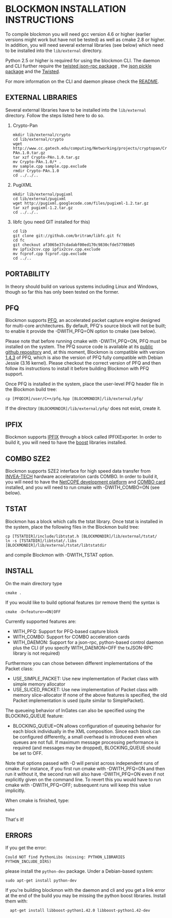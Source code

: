 BLOCKMON INSTALLATION INSTRUCTIONS
==============================================
To compile blockmon you will need gcc version 4.6 or higher (earlier
versions might work but have not be tested) as well as
cmake 2.8 or higher. In addition, you will need several external libraries
(see below) which need to be installed into the `lib/external` directory.

Python 2.5 or higher is required for using the blockmon CLI. The daemon and
CLI further require the [twisted json-rpc package](http://pypi.python.org/pypi/txJSON-RPC/)
, the [json pickle package](http://pypi.python.org/pypi/jsonpickle) and
the [Twisted](https://pypi.python.org/pypi/Twisted).

For more information on the CLI and daemon please check the [README](https://github.com/sysml/blockmon/blob/master/README.md).

EXTERNAL LIBRARIES
------------------
Several external libraries have to be installed into the `lib/external`
directory. Follow the steps listed here to do so.

1. Crypto-Pan
   ```
   mkdir lib/external/crypto
   cd lib/external/crypto
   wget http://www.cc.gatech.edu/computing/Networking/projects/cryptopan/Crypto-PAn.1.0.tar.gz
   tar xzf Crypto-PAn.1.0.tar.gz
   mv Crypto-PAn.1.0/* .
   mv sample.cpp sample.cpp.exclude
   rmdir Crypto-PAn.1.0
   cd ../../..
   ```

2. PugiXML
   ```
   mkdir lib/external/pugixml
   cd lib/external/pugixml
   wget http://pugixml.googlecode.com/files/pugixml-1.2.tar.gz
   tar xzf pugixml-1.2.tar.gz
   cd ../../..
   ```

3. libfc (you need GIT installed for this)
   ```
   cd lib
   git clone git://github.com/britram/libfc.git fc
   cd fc
   git checkout af3065e37cdadabf00ed170c9830cfde57708b05
   mv ipfix2csv.cpp ipfix2csv.cpp.exclude
   mv fcprof.cpp fcprof.cpp.exclude
   cd ../..
   ```

PORTABILITY
-------------
In theory should build on various systems including Linux and Windows, though
so far this has only been tested on the former.

PFQ
--------------
Blockmon supports [PFQ](http://www.pfq.io/), an
accelerated packet capture engine designed for multi-core architectures.
By default, PFQ's source block will not be built; to enable it
provide the -DWITH_PFQ=ON option to cmake (see below).

Please note that before running cmake with -DWITH_PFQ=ON, PFQ must be installed on the system.
The PFQ source code is available at its [public github repository](https://github.com/pfq/PFQ) and, at this moment, Blockmon is compatible with version [1.4.3](https://github.com/pfq/PFQ/tree/v1.4.3) of PFQ, which is also the version of PFQ fully compatible with Debian Jessie (3.16 kernel). Please checkout the correct version of PFQ and then follow its instructions to install it before building Blockmon with PFQ support.

Once PFQ is installed in the system, place the user-level PFQ header file
in the Blockmon build tree:
```
cp [PFQDIR]/user/C++/pfq.hpp [BLOCKMONDIR]/lib/external/pfq/
```

If the directory `[BLOCKMONDIR]/lib/external/pfq/` does not exist, create it.

IPFIX
--------------
Blockmon supports [IPFIX](http://datatracker.ietf.org/wg/ipfix/charter/) through a block
called IPFIXExporter. In order to build it, you will need to have the [boost](http://www.boost.org/) libraries
installed.

COMBO SZE2
--------------
Blockmon supports SZE2 interface for high speed data transfer from [INVEA-TECH](http://www.invea-tech.com/)
hardware acceleratorion cards COMBO. In order to build it, you will need to have
the [NetCOPE development platform](http://www.invea-tech.com/products-and-services/netcope-fpga-platform)
and [COMBO card](http://www.invea-tech.com/products-and-services/combo-fpga-boards) installed, and you will
need to run cmake with -DWITH_COMBO=ON (see below).

TSTAT
--------------
Blockmon has a block which calls the tstat library.
Once tstat is installed in the system, place the following files in the
Blockmon build tree:
```
cp [TSTATDIR]/include/libtstat.h [BLOCKMONDIR]/lib/external/tstat/
ln -s [TSTATDIR]/libtstat/.libs [BLOCKMONDIR]/lib/external/tstat/libtstatdir
```

and compile Blockmon with -DWITH_TSTAT option.

INSTALL
--------------
On the main directory type
```
cmake .
```
If you would like to build optional features (or remove them) the syntax is
```
cmake -D<feature>=ON|OFF
```
Currently supported features are:

* WITH_PFQ: Support for PFQ-based capture block
* WITH_COMBO: Support for COMBO acceleration cards
* WITH_DAEMON: Support for a json-rpc, python-based control daemon plus the CLI
	     (if you specify WITH_DAEMON=OFF the txJSON-RPC library is not required)

Furthermore you can chose between different implementations of the Packet class:
* USE_SIMPLE_PACKET: Use new implementation of Packet class with simple memory allocator
* USE_SLICED_PACKET: Use new implementation of Packet class with memory slice-allocator
If none of the above features is specified, the old Packet implementation is used (quite similar to SimplePacket).

The queueing behavior of InGates can also be specified using the BLOCKING_QUEUE feature:
* BLOCKING_QUEUE=ON allows configuration of queueing behavior for each
block individually in the XML composition. Since each
block can be configured differently, a small overhead is introduced
even when queues are not full. If maximum message
processing performance is required (and messages may be dropped), BLOCKING_QUEUE
should be set to OFF.

Note that options passed with -D will persist across independent runs of cmake. For
instance, if you first run cmake with -DWITH_PFQ=ON and then run it without it,
the second run will also have -DWITH_PFQ=ON even if not explicitly given on the
command line. To revert this you would have to run cmake with -DWITH_PFQ=OFF;
subsequent runs will keep this value implicitly.

When cmake is finished, type:
```
make
```
That's it!

ERRORS
--------------
If you get the error:
```
Could NOT find PythonLibs (missing: PYTHON_LIBRARIES PYTHON_INCLUDE_DIRS)
```

please install the `python-dev` package. Under a Debian-based system:
```
sudo apt-get install python-dev
```
If you're building blockmon with the daemon and cli and you get a link error
at the end of the build you may be missing the python boost libraries. Install
them with:
```
  apt-get install libboost-python1.42.0 libboost-python1.42-dev
```
